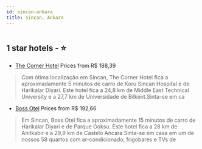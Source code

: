 ```yaml
---
id: sincan-ankara
title: Sincan, Ankara
---
```


<center><img src="https://i.travelapi.com/hotels/17000000/16330000/16327500/16327445/0508daba_z.jpg" alt="" /></center>


##  1 star hotels - ⭐️

-    [The Corner Hotel](https://us.hurb.com/hotels/sincan/the-corner-hotel-HT-A899?cmp=18055) Prices from R$ 188,39
   > Com ótima localização em Sincan, The Corner Hotel fica a aproximadamente 5 minutos de carro de Koru Sincan Hospital e de Harikalar Diyari.  Este hotel fica a 24,8 km de Middle East Technical University e a 27,7 km de Universidade de Bilkent.Sinta-se em ca
-    [Boss Otel](https://us.hurb.com/hotels/sincan/boss-otel-HT-AGAO?cmp=18055) Prices from R$ 192,66
   > Em Sincan, Boss Otel fica a aproximadamente 15 minutos de carro de Harikalar Diyari e de Parque Goksu.  Este hotel fica a 28 km de Anitkabir e a 29,9 km de Castelo Ancara.Sinta-se em casa em um de nossos 58 quartos com ar-condicionado, frigobares e TVs de
